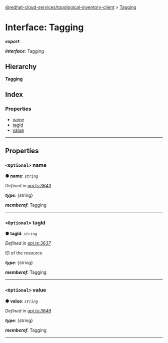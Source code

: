 [@redhat-cloud-services/topological-inventory-client](../README.md) > [Tagging](../interfaces/tagging.md)

# Interface: Tagging

*__export__*: 

*__interface__*: Tagging

## Hierarchy

**Tagging**

## Index

### Properties

* [name](tagging.md#name)
* [tagId](tagging.md#tagid)
* [value](tagging.md#value)

---

## Properties

<a id="name"></a>

### `<Optional>` name

**● name**: *`string`*

*Defined in [api.ts:3643](https://github.com/RedHatInsights/javascript-clients/blob/master/packages/topological-inventory/api.ts#L3643)*

*__type__*: {string}

*__memberof__*: Tagging

___
<a id="tagid"></a>

### `<Optional>` tagId

**● tagId**: *`string`*

*Defined in [api.ts:3637](https://github.com/RedHatInsights/javascript-clients/blob/master/packages/topological-inventory/api.ts#L3637)*

ID of the resource

*__type__*: {string}

*__memberof__*: Tagging

___
<a id="value"></a>

### `<Optional>` value

**● value**: *`string`*

*Defined in [api.ts:3649](https://github.com/RedHatInsights/javascript-clients/blob/master/packages/topological-inventory/api.ts#L3649)*

*__type__*: {string}

*__memberof__*: Tagging

___

